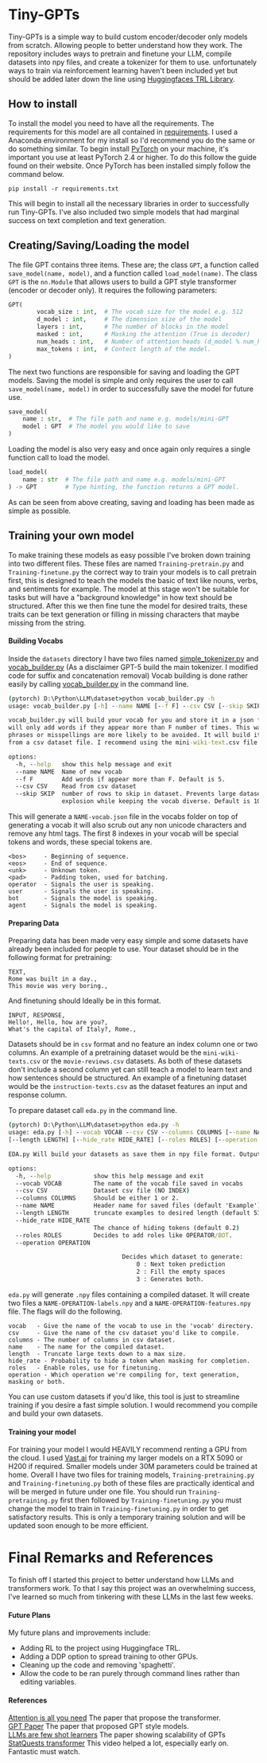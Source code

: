 # Tiny-GPTs
Tiny-GPTs is a simple way to build custom encoder/decoder only models from scratch. Allowing people to better understand how they work. The repository includes ways to pretrain and finetune your LLM, compile datasets into npy files, and create a tokenizer for them to use. unfortunately ways to train via reinforcement learning haven't been included yet but should be added later down the line using [Huggingfaces TRL Library](https://huggingface.co/docs/trl/en/index). 

## How to install
To install the model you need to have all the requirements. The requirements for this model are all contained in [requirements](./requirements.txt). I used a Anaconda environment for my install so I'd recommend you do the same or do something similar. To begin install [PyTorch](https://pytorch.org/get-started/locally/) on your machine, it's important you use at least PyTorch 2.4 or higher. To do this follow the guide found on their website.
Once PyTorch has been installed simply follow the command below.
```
pip install -r requirements.txt
```
This will begin to install all the necessary libraries in order to successfully run Tiny-GPTs. I've also included two simple models that had marginal success on text completion and text generation.

## Creating/Saving/Loading the model
The file GPT contains three items. These are; the class `GPT`, a function called `save_model(name, model)`, and a function called `load_model(name)`. The class `GPT` is the `nn.Module` that allows users to build a GPT style transformer (encoder or decoder only). It requires the following parameters:
```python
GPT(
        vocab_size : int,  # The vocab size for the model e.g. 512
        d_model : int,     # The dimension size of the model
        layers : int,      # The number of blocks in the model
        masked : int,      # Masking the attention (True is decoder)
        num_heads : int,   # Number of attention heads (d_model % num_heads = 0)
        max_tokens : int,  # Contect length of the model.
) 
```

The next two functions are responsible for saving and loading the GPT models. Saving the model is simple and only requires the user to call `save_model(name, model)` in order to successfully save the model for future use.
```python
save_model(
	name : str,  # The file path and name e.g. models/mini-GPT
	model : GPT  # The model you would like to save
)
```

Loading the model is also very easy and once again only requires a single function call to load the model. 
```python
load_model(
	name : str  # The file path and name e.g. models/mini-GPT
) -> GPT        # Type hinting, the function returns a GPT model.
```

As can be seen from above creating, saving and loading has been made as simple as possible. 

## Training your own model
To make training these models as easy possible I've broken down training into two different files. These files are named `Training-pretrain.py` and `Training-finetune.py` the correct way to train your models is to call pretrain first, this is designed to teach the models the basic of text like nouns, verbs, and sentiments for example. The model at this stage won't be suitable for tasks but will have a "background knowledge" in how text should be structured. After this we then fine tune the model for desired traits, these traits can be text generation or filling in missing characters that maybe missing from the string.

#### Building Vocabs
Inside the `datasets` directory I have two files named [simple_tokenizer.py](dataset/simple_tokenizer.py) and [vocab_builder.py](dataset/vocab_builder.py) (As a disclaimer GPT-5 build the main tokenizer. I modified code for suffix and concatenation removal) Vocab building is done rather easily by calling [vocab_builder.py](dataset/vocab_builder.py) in the command line.
```cmd
(pytorch) D:\Python\LLM\dataset>python vocab_builder.py -h
usage: vocab_builder.py [-h] --name NAME [--f F] --csv CSV [--skip SKIP]

vocab_builder.py will build your vocab for you and store it in a json file. It
will only add words if they appear more than F number of times. This way random
phrases or misspellings are more likely to be avoided. It will build its dataset
from a csv dataset file. I recommend using the mini-wiki-text.csv file.

options:
  -h, --help   show this help message and exit
  --name NAME  Name of new vocab
  --f F        Add words if appear more than F. Default is 5.
  --csv CSV    Read from csv dataset
  --skip SKIP  number of rows to skip in dataset. Prevents large dataset
               explosion while keeping the vocab diverse. Default is 10.
```

This will generate a `NAME-vocab.json` file in the vocabs folder on top of generating a vocab it will also scrub out any non unicode characters and remove any html tags. The first 8 indexes in your vocab will be special tokens and words, these special tokens are.
```
<bos>     - Beginning of sequence.
<eos>     - End of sequence.
<unk>     - Unknown token.
<pad>     - Padding token, used for batching.
operator  - Signals the user is speaking.
user      - Signals the user is speaking.
bot       - Signals the model is speaking.
agent     - Signals the model is speaking.
```

#### Preparing Data
Preparing data has been made very easy simple and some datasets have already been included for people to use. Your dataset should be in the following format for pretraining:
```CSV
TEXT,
Rome was built in a day.,
This movie was very boring.,
```
And finetuning should Ideally be in this format.
```csv
INPUT, RESPONSE,
Hello!, Hello, how are you?,
What's the capital of Italy?, Rome.,
```
Datasets should be in `csv` format and no feature an index column one or two columns. An example of a pretraining dataset would be the `mini-wiki-texts.csv` or the `movie-reviews.csv` datasets. As both of these datasets don't include a second column yet can still teach a model to learn text and how sentences should be structured. An example of a finetuning dataset would be the `instruction-texts.csv` as the dataset features an input and response column.

To prepare dataset call `eda.py` in the command line. 
```cmd
(pytorch) D:\Python\LLM\dataset>python eda.py -h
usage: eda.py [-h] --vocab VOCAB --csv CSV --columns COLUMNS [--name NAME] 
[--length LENGTH] [--hide_rate HIDE_RATE] [--roles ROLES] [--operation OPERATION]

EDA.py Will build your datasets as save them in npy file format. Output format will be the tokenised data with features being the initial inputs and labels the output shifted right. Beginning/End of sequence tags are included by default.

options:
  -h, --help            show this help message and exit
  --vocab VOCAB         The name of the vocab file saved in vocabs
  --csv CSV             Dataset csv file (NO INDEX)
  --columns COLUMNS     Should be either 1 or 2.
  --name NAME           Header name for saved files (default 'Example')
  --length LENGTH       truncate examples to desired length (default 512)
  --hide_rate HIDE_RATE
                        The chance of hiding tokens (default 0.2)
  --roles ROLES         Decides to add roles like OPERATOR/BOT.
  --operation OPERATION

                                Decides which dataset to generate:
                                    0 : Next token prediction
                                    2 : Fill the empty spaces
                                    3 : Generates both.
```

`eda.py` will generate `.npy` files containing a compiled dataset. It will create two files a `NAME-OPERATION-labels.npy` and a `NAME-OPERATION-features.npy` file. The flags will do the following.
```
vocab   - Give the name of the vocab to use in the 'vocab' directory.
csv     - Give the name of the csv dataset you'd like to compile.
columns - The number of columns in csv dataset.
name    - The name for the compiled dataset.
length  - Truncate large texts down to a max size.
hide_rate - Probability to hide a token when masking for completion.
roles   - Enable roles, use for finetuning.
operation - Which operation we're compiling for, text generation, masking or both.
```

You can use custom datasets if you'd like, this tool is just to streamline training if you desire a fast simple solution. I would recommend you compile and build your own datasets.

#### Training your model
For training your model I would HEAVILY recommend renting a GPU from the cloud. I used [Vast.ai](vast.ai) for training my larger models on a RTX 5090 or H200 if required. Smaller models under 30M parameters could be trained at home. Overall I have two files for training models, `Training-pretraining.py` and `Training-finetuning.py` both of these files are practically identical and will be merged in future under one file.  You should run `Training-pretraining.py` first then followed by `Training-finetuning.py` you must change the model to train in `Training-finetuning.py` in order to get satisfactory results. This is only a temporary training solution and will be updated soon enough to be more efficient.
# Final Remarks and References
To finish off I started this project to better understand how LLMs and transformers work. To that I say this project was an overwhelming success, I've learned so much from tinkering with these LLMs in the last few weeks. 

#### Future Plans
My future plans and improvements include:
- Adding RL to the project using Huggingface TRL.
- Adding a DDP option to spread training to other GPUs.
- Cleaning up the code and removing 'spaghetti'.
- Allow the code to be ran purely through command lines rather than editing variables.

#### References
[Attention is all you need](https://arxiv.org/abs/1706.03762) The paper that propose the transformer.<br />
[GPT Paper](https://cdn.openai.com/research-covers/language-unsupervised/language_understanding_paper.pdf) The paper that proposed GPT style models.<br />
[LLMs are few shot learners](https://arxiv.org/abs/2005.14165) The paper showing scalability of GPTs<br />
[StatQuests transformer](https://www.youtube.com/watch?v=C9QSpl5nmrY) This video helped a lot, especially early on. Fantastic must watch.<br />
